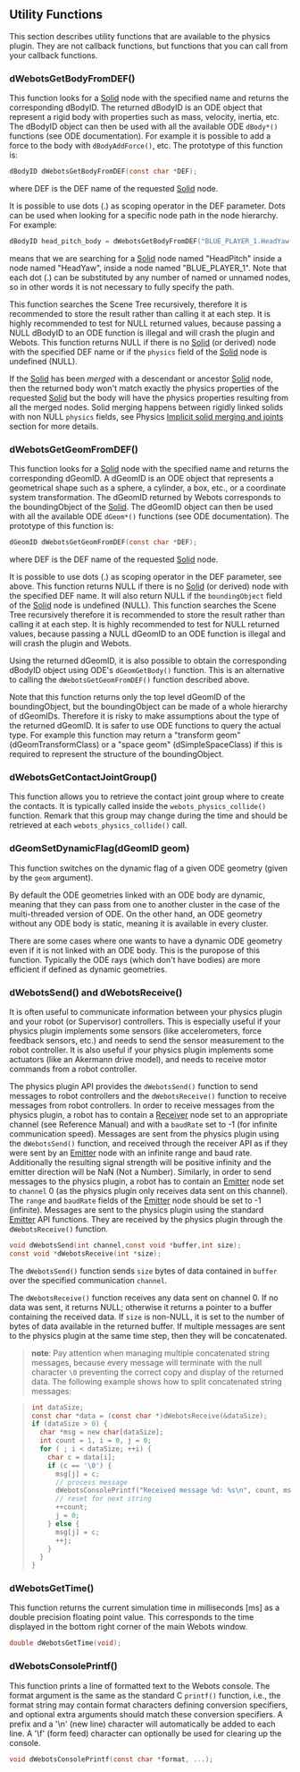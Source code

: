 ## Utility Functions

This section describes utility functions that are available to the physics
plugin. They are not callback functions, but functions that you can call from
your callback functions.

### dWebotsGetBodyFromDEF()

This function looks for a [Solid](solid.md) node with the specified name and
returns the corresponding dBodyID. The returned dBodyID is an ODE object that
represent a rigid body with properties such as mass, velocity, inertia, etc. The
dBodyID object can then be used with all the available ODE `dBody*()` functions
(see ODE documentation). For example it is possible to add a force to the body
with `dBodyAddForce()`, etc. The prototype of this function is:

```c
dBodyID dWebotsGetBodyFromDEF(const char *DEF);
```

where DEF is the DEF name of the requested [Solid](solid.md) node.

It is possible to use dots (.) as scoping operator in the DEF parameter. Dots
can be used when looking for a specific node path in the node hierarchy. For
example:

```c
dBodyID head_pitch_body = dWebotsGetBodyFromDEF("BLUE_PLAYER_1.HeadYaw.HeadPitch");
```

means that we are searching for a [Solid](solid.md) node named "HeadPitch"
inside a node named "HeadYaw", inside a node named "BLUE\_PLAYER\_1". Note that
each dot (.) can be substituted by any number of named or unnamed nodes, so in
other words it is not necessary to fully specify the path.

This function searches the Scene Tree recursively, therefore it is recommended
to store the result rather than calling it at each step. It is highly
recommended to test for NULL returned values, because passing a NULL dBodyID to
an ODE function is illegal and will crash the plugin and Webots. This function
returns NULL if there is no [Solid](solid.md) (or derived) node with the
specified DEF name or if the `physics` field of the [Solid](solid.md) node is
undefined (NULL).

If the [Solid](solid.md) has been *merged* with a descendant or ancestor
[Solid](solid.md) node, then the returned body won't match exactly the physics
properties of the requested [Solid](solid.md) but the body will have the physics
properties resulting from all the merged nodes. Solid merging happens between
rigidly linked solids with non NULL `physics` fields, see Physics [ Implicit
solid merging and joints](physics.md#implicit-solid-merging-and-joints) section
for more details.

### dWebotsGetGeomFromDEF()

This function looks for a [Solid](solid.md) node with the specified name and
returns the corresponding dGeomID. A dGeomID is an ODE object that represents a
geometrical shape such as a sphere, a cylinder, a box, etc., or a coordinate
system transformation. The dGeomID returned by Webots corresponds to the
boundingObject of the [Solid](solid.md). The dGeomID object can then be used
with all the available ODE `dGeom*()` functions (see ODE documentation). The
prototype of this function is:

```c
dGeomID dWebotsGetGeomFromDEF(const char *DEF);
```

where DEF is the DEF name of the requested [Solid](solid.md) node.

It is possible to use dots (.) as scoping operator in the DEF parameter, see
above. This function returns NULL if there is no [Solid](solid.md) (or derived)
node with the specified DEF name. It will also return NULL if the
`boundingObject` field of the [Solid](solid.md) node is undefined (NULL). This
function searches the Scene Tree recursively therefore it is recommended to
store the result rather than calling it at each step. It is highly recommended
to test for NULL returned values, because passing a NULL dGeomID to an ODE
function is illegal and will crash the plugin and Webots.

Using the returned dGeomID, it is also possible to obtain the corresponding
dBodyID object using ODE's `dGeomGetBody()` function. This is an alternative to
calling the `dWebotsGetGeomFromDEF()` function described above.

Note that this function returns only the top level dGeomID of the
boundingObject, but the boundingObject can be made of a whole hierarchy of
dGeomIDs. Therefore it is risky to make assumptions about the type of the
returned dGeomID. It is safer to use ODE functions to query the actual type. For
example this function may return a "transform geom" (dGeomTransformClass) or a
"space geom" (dSimpleSpaceClass) if this is required to represent the structure
of the boundingObject.

### dWebotsGetContactJointGroup()

This function allows you to retrieve the contact joint group where to create the
contacts. It is typically called inside the `webots_physics_collide()` function.
Remark that this group may change during the time and should be retrieved at
each `webots_physics_collide()` call.

### dGeomSetDynamicFlag(dGeomID geom)

This function switches on the dynamic flag of a given ODE geometry (given by the
`geom` argument).

By default the ODE geometries linked with an ODE body are dynamic, meaning that
they can pass from one to another cluster in the case of the multi-threaded
version of ODE. On the other hand, an ODE geometry without any ODE body is
static, meaning it is available in every cluster.

There are some cases where one wants to have a dynamic ODE geometry even if it
is not linked with an ODE body. This is the puropose of this function. Typically
the ODE rays (which don't have bodies) are more efficient if defined as dynamic
geometries.

### dWebotsSend() and dWebotsReceive()

It is often useful to communicate information between your physics plugin and
your robot (or Supervisor) controllers. This is especially useful if your
physics plugin implements some sensors (like accelerometers, force feedback
sensors, etc.) and needs to send the sensor measurement to the robot controller.
It is also useful if your physics plugin implements some actuators (like an
Akermann drive model), and needs to receive motor commands from a robot
controller.

The physics plugin API provides the `dWebotsSend()` function to send messages to
robot controllers and the `dWebotsReceive()` function to receive messages from
robot controllers. In order to receive messages from the physics plugin, a robot
has to contain a [Receiver](receiver.md) node set to an appropriate channel (see
Reference Manual) and with a `baudRate` set to -1 (for infinite communication
speed).
Messages are sent from the physics plugin using the `dWebotsSend()`
function, and received through the receiver API as if they were sent by an
[Emitter](emitter.md) node with an infinite range and baud rate.
Additionally the resulting signal strength will be positive infinity and the emitter direction will be NaN (Not a Number).
Similarly, in order to send messages to the physics plugin, a robot has to contain an
[Emitter](emitter.md) node set to `channel` 0 (as the physics plugin only
receives data sent on this channel). The `range` and `baudRate` fields of the
[Emitter](emitter.md) node should be set to -1 (infinite). Messages are sent to
the physics plugin using the standard [Emitter](emitter.md) API functions. They
are received by the physics plugin through the `dWebotsReceive()` function.

```c
void dWebotsSend(int channel,const void *buffer,int size);
const void *dWebotsReceive(int *size);
```

The `dWebotsSend()` function sends `size` bytes of data contained in `buffer`
over the specified communication `channel`.

The `dWebotsReceive()` function receives any data sent on channel 0. If no data
was sent, it returns NULL; otherwise it returns a pointer to a buffer containing
the received data. If `size` is non-NULL, it is set to the number of bytes of
data available in the returned buffer. If multiple messages are sent to the
physics plugin at the same time step, then they will be concatenated.

> **note**:
Pay attention when managing multiple concatenated string messages, because every
message will terminate with the null character `\0` preventing the correct copy
and display of the returned data. The following example shows how to split
concatenated string messages:

> ```c
> int dataSize;
> const char *data = (const char *)dWebotsReceive(&dataSize);
> if (dataSize > 0) {
>   char *msg = new char[dataSize];
>   int count = 1, i = 0, j = 0;
>   for ( ; i < dataSize; ++i) {
>     char c = data[i];
>     if (c == '\0') {
>       msg[j] = c;
>       // process message
>       dWebotsConsolePrintf("Received message %d: %s\n", count, msg);
>       // reset for next string
>       ++count;
>       j = 0;
>     } else {
>       msg[j] = c;
>       ++j;
>     }
>   }
> }
> ```

### dWebotsGetTime()

This function returns the current simulation time in milliseconds [ms] as a
double precision floating point value. This corresponds to the time displayed in
the bottom right corner of the main Webots window.

```c
double dWebotsGetTime(void);
```

### dWebotsConsolePrintf()

This function prints a line of formatted text to the Webots console. The format
argument is the same as the standard C `printf()` function, i.e., the format
string may contain format characters defining conversion specifiers, and
optional extra arguments should match these conversion specifiers. A prefix and
a '\n' (new line) character will automatically be added to each line. A '\f'
(form feed) character can optionally be used for clearing up the console.

```c
void dWebotsConsolePrintf(const char *format, ...);
```
